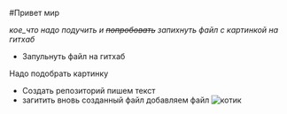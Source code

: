 #Привет мир

*кое_что надо подучить и ~~попробовать~~ запихнуть файл с картинкой на гитхаб*

- Запульнуть файл на гитхаб

Надо подобрать картинку 
- Создать репозиторий
пишем текст
- загитить вновь созданный файл
добавляем файл ![котик](/котик/scale_1200.webp)

